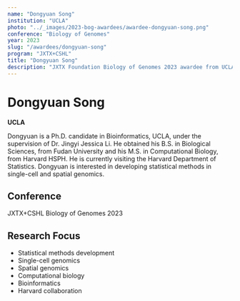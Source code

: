 ```yaml
---
name: "Dongyuan Song"
institution: "UCLA"
photo: "../_images/2023-bog-awardees/awardee-dongyuan-song.png"
conference: "Biology of Genomes"
year: 2023
slug: "/awardees/dongyuan-song"
program: "JXTX+CSHL"
title: "Dongyuan Song"
description: "JXTX Foundation Biology of Genomes 2023 awardee from UCLA"
---
```


# Dongyuan Song

**UCLA**

Dongyuan is a Ph.D. candidate in Bioinformatics, UCLA, under the supervision of Dr. Jingyi Jessica Li. He obtained his B.S. in Biological Sciences, from Fudan University and his M.S. in Computational Biology, from Harvard HSPH. He is currently visiting the Harvard Department of Statistics. Dongyuan is interested in developing statistical methods in single-cell and spatial genomics.

## Conference
JXTX+CSHL Biology of Genomes 2023

## Research Focus
- Statistical methods development
- Single-cell genomics
- Spatial genomics
- Computational biology
- Bioinformatics
- Harvard collaboration